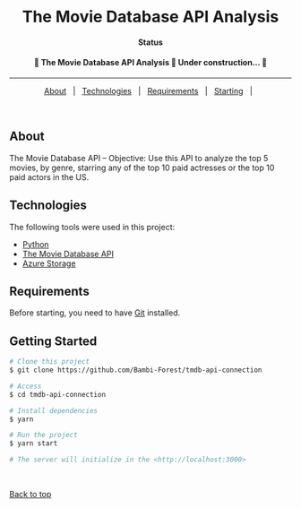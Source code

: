 <div align="center" id="top"> 
 <!-- <img src="" alt="The Movie Database API Analysis" /> -->

  &#xa0;


</div>

<h1 align="center">The Movie Database API Analysis</h1>


<h4 align="center">Status</h4>

<h4 align="center"> 
	🚧  The Movie Database API Analysis 🚀 Under construction...  🚧
</h4> 

<hr> 

<p align="center">
  <a href="#dart-about">About</a> &#xa0; | &#xa0; 
  <a href="#rocket-technologies">Technologies</a> &#xa0; | &#xa0;
  <a href="#white_check_mark-requirements">Requirements</a> &#xa0; | &#xa0;
  <a href="#checkered_flag-starting">Starting</a> &#xa0; | &#xa0;
</p>

<br>

## About ##

The Movie Database API – 
Objective: Use this API to analyze the top 5 movies, by genre, starring any of the top 10 paid actresses or the top 10 paid actors in the US.​

## Technologies ##

The following tools were used in this project:

- [Python](https://www.python.org/)
- [The Movie Database API](https://www.themoviedb.org/)
- [Azure Storage](https://learn.microsoft.com/en-us/azure/storage/common/storage-introduction)


## Requirements ##

Before starting, you need to have [Git](https://git-scm.com) installed.

## Getting Started ##

```bash
# Clone this project
$ git clone https://github.com/Bambi-Forest/tmdb-api-connection

# Access
$ cd tmdb-api-connection

# Install dependencies
$ yarn

# Run the project
$ yarn start

# The server will initialize in the <http://localhost:3000>
```

&#xa0;

<a href="#top">Back to top</a>
